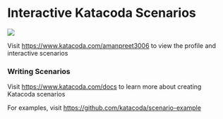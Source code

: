 # Interactive Katacoda Scenarios

[![](http://shields.katacoda.com/katacoda/amanpreet3006/count.svg)](https://www.katacoda.com/amanpreet3006 "Get your profile on Katacoda.com")

Visit https://www.katacoda.com/amanpreet3006 to view the profile and interactive scenarios

### Writing Scenarios
Visit https://www.katacoda.com/docs to learn more about creating Katacoda scenarios

For examples, visit https://github.com/katacoda/scenario-example
